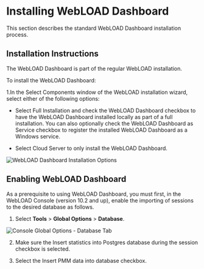 # Installing WebLOAD Dashboard

This section describes the standard WebLOAD Dashboard installation process. 

## Installation Instructions

The WebLOAD Dashboard is part of the regular WebLOAD installation.

To install the WebLOAD Dashboard:

1.In the Select Components window of the WebLOAD installation wizard, select
either of the following options:


* Select Full Installation and check the WebLOAD Dashboard checkbox to
have the WebLOAD Dashboard installed locally as part of a full installation.
You can also optionally check the WebLOAD Dashboard as Service checkbox
to register the installed WebLOAD Dashboard as a Windows service.

* Select Cloud Server to only install the WebLOAD Dashboard.

![WebLOAD Dashboard Installation Options](/images/dashboard/installing-webload/installing-webload1.png)

## Enabling WebLOAD Dashboard 
As a prerequisite to using WebLOAD Dashboard, you must first, in the WebLOAD 
Console (version 10.2 and up), enable the importing of sessions to the desired database 
as follows. 

1. Select **Tools** > **Global Options** > **Database**.

![Console Global Options - Database Tab](/images/dashboard/installing-webload/installing-webload2.png)

2. Make sure the Insert statistics into Postgres database during the session 
checkbox is selected. 

3. Select the Insert PMM data into database checkbox. 
